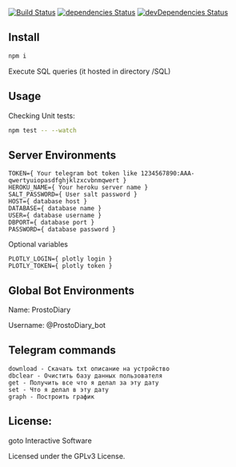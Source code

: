 [![Build Status](https://travis-ci.org/gotois/ProstoDiary_bot.svg?branch=master)](https://travis-ci.org/gotois/ProstoDiary_bot)
[![dependencies Status](https://david-dm.org/gotois/ProstoDiary_bot/status.svg)](https://david-dm.org/gotois/ProstoDiary_bot)
[![devDependencies Status](https://david-dm.org/gotois/ProstoDiary_bot/dev-status.svg)](https://david-dm.org/gotois/ProstoDiary_bot?type=dev)

Install
---
```bash
npm i
```
Execute SQL queries (it hosted in directory /SQL)

Usage
---
Checking Unit tests:
```bash
npm test -- --watch
```

Server Environments
---
```
TOKEN={ Your telegram bot token like 1234567890:AAA-qwertyuiopasdfghjklzxcvbnmqwert }
HEROKU_NAME={ Your heroku server name }
SALT_PASSWORD={ User salt password }
HOST={ database host }
DATABASE={ database name }
USER={ database username }
DBPORT={ database port }
PASSWORD={ database password }
```
Optional variables
```
PLOTLY_LOGIN={ plotly login }
PLOTLY_TOKEN={ plotly token }
```

Global Bot Environments
---
Name: ProstoDiary

Username: @ProstoDiary_bot

Telegram commands
---
```
download - Скачать txt описание на устройство
dbclear - Очистить базу данных пользователя
get - Получить все что я делал за эту дату
set - Что я делал в эту дату
graph - Построить график
```

License:
---
goto Interactive Software

Licensed under the GPLv3 License.
